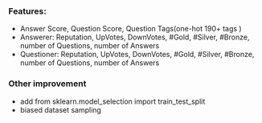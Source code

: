 ### Features:
- Answer Score, Question Score, Question Tags(one-hot 190+ tags )
- Answerer: Reputation, UpVotes, DownVotes, #Gold, #Silver, #Bronze, number of Questions, number of Answers
- Questioner: Reputation, UpVotes, DownVotes, #Gold, #Silver, #Bronze, number of Questions, number of Answers

### Other improvement
- add from sklearn.model_selection import train_test_split
- biased dataset sampling
